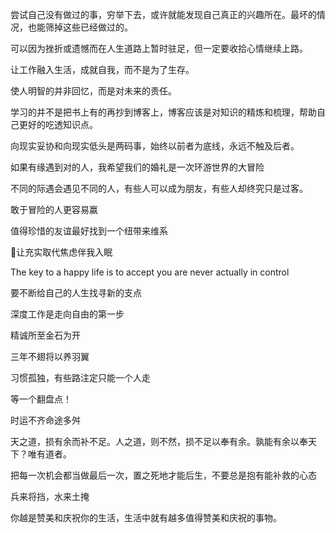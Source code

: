 尝试自己没有做过的事，穷举下去，或许就能发现自己真正的兴趣所在。最坏的情况，也能筛掉这些已经做过的。

可以因为挫折或遗憾而在人生道路上暂时驻足，但一定要收拾心情继续上路。

让工作融入生活，成就自我，而不是为了生存。

使人明智的并非回忆，而是对未来的责任。

学习的并不是把书上有的再抄到博客上，博客应该是对知识的精炼和梳理，帮助自己更好的吃透知识点。

向现实妥协和向现实低头是两码事，始终以前者为底线，永远不触及后者。

如果有缘遇到对的人，我希望我们的婚礼是一次环游世界的大冒险

不同的际遇会遇见不同的人，有些人可以成为朋友，有些人却终究只是过客。

敢于冒险的人更容易赢

值得珍惜的友谊最好找到一个纽带来维系

让充实取代焦虑伴我入眠

The key to a happy life is to accept you are never actually in control

要不断给自己的人生找寻新的支点

深度工作是走向自由的第一步

精诚所至金石为开

三年不翅将以养羽翼

习惯孤独，有些路注定只能一个人走

等一个翻盘点！

时运不齐命途多舛

天之道，损有余而补不足。人之道，则不然，损不足以奉有余。孰能有余以奉天下？唯有道者。

把每一次机会都当做最后一次，置之死地才能后生，不要总是抱有能补救的心态

兵来将挡，水来土掩

你越是赞美和庆祝你的生活，生活中就有越多值得赞美和庆祝的事物。
